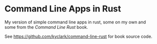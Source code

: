 # Command Line Apps in Rust

My version of simple command line apps in rust, some on my own and some from the _Command Line Rust_ book.

See https://github.com/kyclark/command-line-rust for book source code.